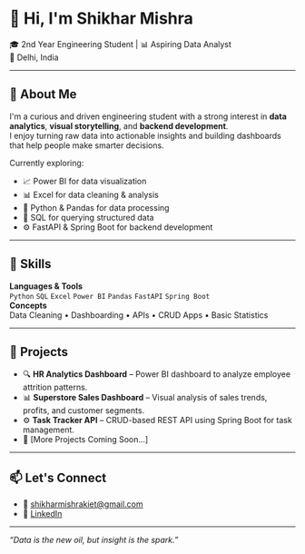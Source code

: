 # 👋 Hi, I'm Shikhar Mishra

🎓 2nd Year Engineering Student | 📊 Aspiring Data Analyst  
📍 Delhi, India

---

## 💼 About Me

I'm a curious and driven engineering student with a strong interest in **data analytics**, **visual storytelling**, and **backend development**.  
I enjoy turning raw data into actionable insights and building dashboards that help people make smarter decisions.

Currently exploring:

- 📈 Power BI for data visualization
- 📊 Excel for data cleaning & analysis
- 🐍 Python & Pandas for data processing
- 🧠 SQL for querying structured data
- ⚙️ FastAPI & Spring Boot for backend development

---

## 🧠 Skills

**Languages & Tools**  
`Python` `SQL` `Excel` `Power BI` `Pandas` `FastAPI` `Spring Boot`  
**Concepts**  
Data Cleaning • Dashboarding • APIs • CRUD Apps • Basic Statistics

---

## 🚀 Projects

- 🔍 **HR Analytics Dashboard** – Power BI dashboard to analyze employee attrition patterns.  
- 📊 **Superstore Sales Dashboard** – Visual analysis of sales trends, profits, and customer segments.  
- ⚙️ **Task Tracker API** – CRUD-based REST API using Spring Boot for task management.  
- 🌱 [More Projects Coming Soon...]

---

## 📫 Let's Connect

- 📧 shikharmishrakiet@gmail.com  
- 🔗 [LinkedIn](https://www.linkedin.com/in/shikhar-mishra-ab8883286/)

---

_“Data is the new oil, but insight is the spark.”_


